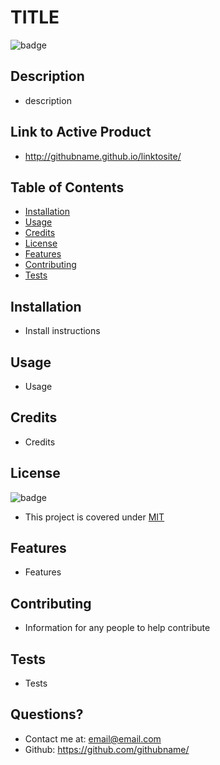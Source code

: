
  # TITLE
  
  
  ![badge](https://img.shields.io/badge/license-MIT-orange)



## Description 

  * description



## Link to Active Product

  * http://githubname.github.io/linktosite/

## Table of Contents

  * [Installation](#installation)
  * [Usage](#usage)
  * [Credits](#credits)
  * [License](#license)
  * [Features](#features)
  * [Contributing](#contributing)
  * [Tests](#tests)

## Installation

  * Install instructions



## Usage

  * Usage


## Credits

  * Credits

  
## License

  ![badge](https://img.shields.io/badge/license-MIT-orange)

  * This project is covered under [MIT](https://choosealicense.com/licenses/mit/)



## Features

  * Features



## Contributing

  * Information for any people to help contribute



## Tests

  * Tests



## Questions?

  * Contact me at: email@email.com
  * Github: https://github.com/githubname/

